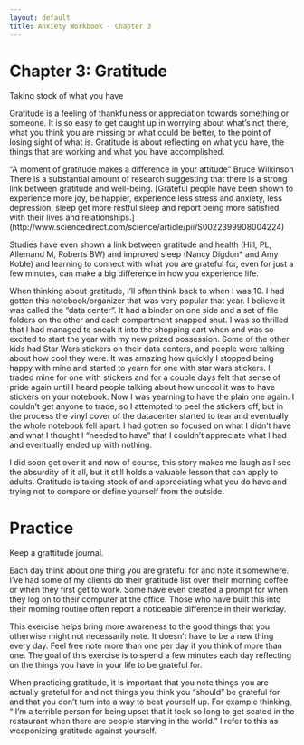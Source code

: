 ```yaml
---
layout: default
title: Anxiety Workbook - Chapter 3
---
```

# Chapter 3: Gratitude 
Taking stock of what you have

Gratitude is a feeling of thankfulness or appreciation towards something or someone. 
It is so easy to get caught up in worrying about what’s not there, what you think you are missing or what could be better, to the point of losing sight of what is. Gratitude is about reflecting on what you have, the things that are working and what you have accomplished. 

<div class="quote">“A moment of gratitude makes a difference in your attitude” Bruce Wilkinson</div>
There is a substantial amount of research suggesting that there is a strong link between gratitude and well-being. [Grateful people have been shown to experience more joy, be happier, experience less stress and anxiety, less depression, sleep get more restful sleep and report being more satisfied with their lives and relationships.](http://www.sciencedirect.com/science/article/pii/S0022399908004224)

Studies have even shown a link between gratitude and health (Hill, PL, Allemand M, Roberts BW) and improved sleep (Nancy Digdon* and Amy Koble) and learning to connect with what you are grateful for, even for just a few minutes, can make a big difference in how you experience life. 

<div class="story">
<p>When thinking about gratitude, I’ll often think back to when I was 10. I had gotten this notebook/organizer that was very popular that year. I believe it was called the “data center”. It had a binder on one side and a set of file folders on the other and each compartment snapped shut. I was so thrilled that I had managed to sneak it into the shopping cart when and was so excited to start the year with my new prized possession. Some of the other kids had Star Wars stickers on their data centers, and people were talking about how cool they were. It was amazing how quickly I stopped being happy with mine and started to yearn for one with star wars stickers. I traded mine for one with stickers and for a couple days felt that sense of pride again until I heard people talking about how uncool it was to have stickers on your notebook. Now I was yearning to have the plain one again. I couldn’t get anyone to trade, so I attempted to peel the stickers off, but in the process the vinyl cover of the datacenter started to tear and eventually the whole notebook fell apart. I had gotten so focused on what I didn’t have and what I thought I “needed to have” that I couldn’t appreciate what I had and eventually ended up with nothing.</p>
<p>I did soon get over it and now of course, this story makes me laugh as I see the absurdity of it all, but it still holds a valuable lesson that can apply to adults. Gratitude is taking stock of and appreciating what you do have and trying not to compare or define yourself from the outside.</p>
</div>

# Practice

Keep a grattitude journal.

Each day think about one thing you are grateful for and note it somewhere. 
I’ve had some of my clients do their gratitude list over their morning coffee or when they first get to work. Some have even created a prompt for when they log on to their computer at the office. Those who have built this into their morning routine often report 
a noticeable difference in their workday. 

This exercise helps bring more awareness to the good things that you otherwise might not necessarily note. It doesn’t have to be a new thing every day. Feel free note more than one per day if you think of more than one. The goal of this exercise is to spend a few minutes each day reflecting on the things you have in your life to be grateful for.

When practicing gratitude, it is important that you note things you are actually grateful for and not things you think you “should” be grateful for and that you don’t turn into a way to beat yourself up. For example thinking, “ I’m a terrible person for being upset that it took so long to get seated in the restaurant when there are people starving in the world.” I refer to this as weaponizing gratitude against yourself. 

